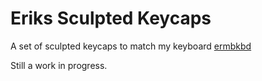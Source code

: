 # Eriks Sculpted Keycaps

A set of sculpted keycaps to match my keyboard [ermbkbd](https://github.com/erikpeyronson/ermbkbd)

Still a work in progress.